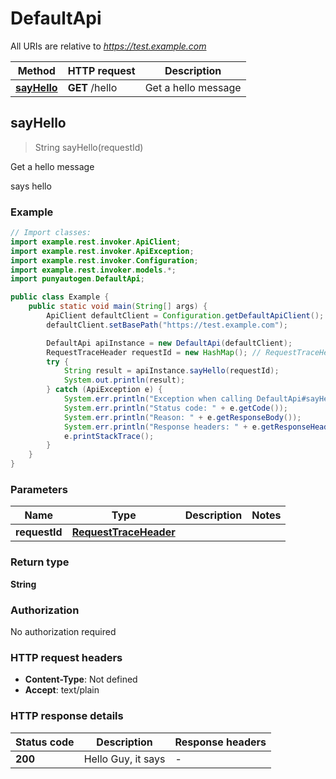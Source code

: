 # DefaultApi

All URIs are relative to *https://test.example.com*

Method | HTTP request | Description
------------- | ------------- | -------------
[**sayHello**](DefaultApi.md#sayHello) | **GET** /hello | Get a hello message



## sayHello

> String sayHello(requestId)

Get a hello message

says hello

### Example

```java
// Import classes:
import example.rest.invoker.ApiClient;
import example.rest.invoker.ApiException;
import example.rest.invoker.Configuration;
import example.rest.invoker.models.*;
import punyautogen.DefaultApi;

public class Example {
    public static void main(String[] args) {
        ApiClient defaultClient = Configuration.getDefaultApiClient();
        defaultClient.setBasePath("https://test.example.com");

        DefaultApi apiInstance = new DefaultApi(defaultClient);
        RequestTraceHeader requestId = new HashMap(); // RequestTraceHeader | 
        try {
            String result = apiInstance.sayHello(requestId);
            System.out.println(result);
        } catch (ApiException e) {
            System.err.println("Exception when calling DefaultApi#sayHello");
            System.err.println("Status code: " + e.getCode());
            System.err.println("Reason: " + e.getResponseBody());
            System.err.println("Response headers: " + e.getResponseHeaders());
            e.printStackTrace();
        }
    }
}
```

### Parameters


Name | Type | Description  | Notes
------------- | ------------- | ------------- | -------------
 **requestId** | [**RequestTraceHeader**](.md)|  |

### Return type

**String**

### Authorization

No authorization required

### HTTP request headers

- **Content-Type**: Not defined
- **Accept**: text/plain


### HTTP response details
| Status code | Description | Response headers |
|-------------|-------------|------------------|
| **200** | Hello Guy, it says |  -  |

